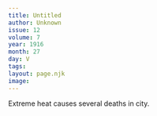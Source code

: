 ```yaml
---
title: Untitled
author: Unknown
issue: 12
volume: 7
year: 1916
month: 27
day: V
tags:
layout: page.njk
image:
---
```

Extreme heat causes several deaths in city.    
